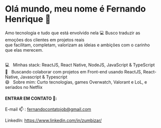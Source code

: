 

<!--
**zumbizar/zumbizar** is a ✨ _special_ ✨ repository because its `README.md` (this file) appears on your GitHub profile.

Here are some ideas to get you started:

- 🔭 I’m currently working on ...
- 🌱 I’m currently learning ...
- 👯 I’m looking to collaborate on ...
- 🤔 I’m looking for help with ...
- 💬 Ask me about ...
- 📫 How to reach me: ...
- 😄 Pronouns: ...
- ⚡ Fun fact: ...
-->


# Olá mundo, meu nome é Fernando Henrique 👋


  Amo tecnologia e tudo que está envolvido nela :computer:
  Busco traduzir as emoções dos clientes em projetos reais <br>
  que facilitam, completam, valorizam as ideias e 
  ambições com o carinho que elas merecem.
 
<br/> :computer: &nbsp; Minhas stack: ReactJS, React Native, NodeJS, JavaScript & TypeScript
 <br/> :purple_heart: &nbsp; Buscando colaborar com projetos em Front-end usando ReactJS, React-Native, Javascript & Typescript
<br/> 😄  &nbsp; Sobre mim: Curto tecnologias, games Overwatch, Valorant e LoL, e seriados no Netflix 



   #### ENTRAR EM CONTATO 💬:

E-mail :mailbox: : fernandocontatojob@gmail.com

LinkedIn: https://www.linkedin.com/in/zumbizar/

<!--Site massa :zap:: https://zumbizar.wordpress.com/ -->
